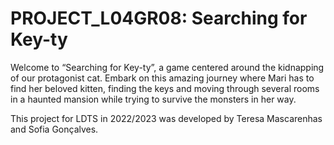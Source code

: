 # PROJECT_L04GR08: Searching for Key-ty
Welcome to “Searching for Key-ty”, a game centered around the kidnapping of our protagonist cat. Embark on this amazing journey where Mari has to find her beloved kitten, finding the keys and moving through several rooms in a haunted mansion while trying to survive the monsters in her way.

This project for LDTS in 2022/2023 was developed by Teresa Mascarenhas and Sofia Gonçalves.

